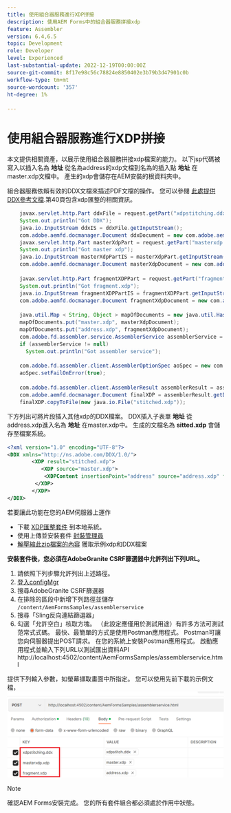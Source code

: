 ```yaml
---
title: 使用組合器服務進行XDP拼接
description: 使用AEM Forms中的組合器服務拼接xdp
feature: Assembler
version: 6.4,6.5
topic: Development
role: Developer
level: Experienced
last-substantial-update: 2022-12-19T00:00:00Z
source-git-commit: 8f17e98c56c78824e8850402e3b79b3d47901c0b
workflow-type: tm+mt
source-wordcount: '357'
ht-degree: 1%

---
```


# 使用組合器服務進行XDP拼接

本文提供相關資產，以展示使用組合器服務拼接xdp檔案的能力。
以下jsp代碼被寫入以插入名為 **地址** 從名為address的xdp文檔到名為的插入點 **地址** 在master.xdp文檔中。 產生的xdp會儲存在AEM安裝的根資料夾中。

組合器服務依賴有效的DDX文檔來描述PDF文檔的操作。 您可以參閱 [此處提供DDX參考文檔](assets/ddxRef.pdf).第40頁包含xdp匯整的相關資訊。

```java
    javax.servlet.http.Part ddxFile = request.getPart("xdpstitching.ddx");
    System.out.println("Got DDX");
    java.io.InputStream ddxIS = ddxFile.getInputStream();
    com.adobe.aemfd.docmanager.Document ddxDocument = new com.adobe.aemfd.docmanager.Document(ddxIS);
    javax.servlet.http.Part masterXdpPart = request.getPart("masterxdp.xdp");
    System.out.println("Got master xdp");
    java.io.InputStream masterXdpPartIS = masterXdpPart.getInputStream();
    com.adobe.aemfd.docmanager.Document masterXdpDocument = new com.adobe.aemfd.docmanager.Document(masterXdpPartIS);

    javax.servlet.http.Part fragmentXDPPart = request.getPart("fragment.xdp");
    System.out.println("Got fragment.xdp");
    java.io.InputStream fragmentXDPPartIS = fragmentXDPPart.getInputStream();
    com.adobe.aemfd.docmanager.Document fragmentXdpDocument = new com.adobe.aemfd.docmanager.Document(fragmentXDPPartIS);

    java.util.Map < String, Object > mapOfDocuments = new java.util.HashMap < String, Object > ();
    mapOfDocuments.put("master.xdp", masterXdpDocument);
    mapOfDocuments.put("address.xdp", fragmentXdpDocument);
    com.adobe.fd.assembler.service.AssemblerService assemblerService = sling.getService(com.adobe.fd.assembler.service.AssemblerService.class);
    if (assemblerService != null)
      System.out.println("Got assembler service");

    com.adobe.fd.assembler.client.AssemblerOptionSpec aoSpec = new com.adobe.fd.assembler.client.AssemblerOptionSpec();
    aoSpec.setFailOnError(true);

    com.adobe.fd.assembler.client.AssemblerResult assemblerResult = assemblerService.invoke(ddxDocument, mapOfDocuments, aoSpec);
    com.adobe.aemfd.docmanager.Document finalXDP = assemblerResult.getDocuments().get("stitched.xdp");
    finalXDP.copyToFile(new java.io.File("stitched.xdp"));
```

下方列出可將片段插入其他xdp的DDX檔案。 DDX插入子表單  **地址** 從address.xdp進入名為 **地址** 在master.xdp中。 生成的文檔名為 **sitted.xdp** 會儲存至檔案系統。

```xml
<?xml version="1.0" encoding="UTF-8"?> 
<DDX xmlns="http://ns.adobe.com/DDX/1.0/"> 
        <XDP result="stitched.xdp"> 
           <XDP source="master.xdp"> 
            <XDPContent insertionPoint="address" source="address.xdp" fragment="address"/> 
         </XDP> 
        </XDP>         
</DDX>
```

若要讓此功能在您的AEM伺服器上運作

* 下載 [XDP匯整套件](assets/xdp-stitching.zip) 到本地系統。
* 使用上傳並安裝套件 [封裝管理員](http://localhost:4502/crx/packmgr/index.jsp)
* [解壓縮此zip檔案的內容](assets/xdp-and-ddx.zip) 獲取示例xdp和DDX檔案

**安裝套件後，您必須在AdobeGranite CSRF篩選器中允許列出下列URL。**

1. 請依照下列步驟允許列出上述路徑。
1. [登入configMgr](http://localhost:4502/system/console/configMgr)
1. 搜尋AdobeGranite CSRF篩選器
1. 在排除的區段中新增下列路徑並儲存 `/content/AemFormsSamples/assemblerservice`
1. 搜尋「Sling反向連結篩選器」
1. 勾選「允許空白」核取方塊。 （此設定應僅用於測試用途）有許多方法可測試范常式式碼。 最快、最簡單的方式是使用Postman應用程式。 Postman可讓您向伺服器提出POST請求。 在您的系統上安裝Postman應用程式。
啟動應用程式並輸入下列URL以測試匯出資料API http://localhost:4502/content/AemFormsSamples/assemblerservice.html

提供下列輸入參數，如螢幕擷取畫面中所指定。 您可以使用先前下載的示例文檔，
![xdp-stitch-postman](assets/xdp-stitching-postman.png)

>[!NOTE]
>
>確認AEM Forms安裝完成。 您的所有套件組合都必須處於作用中狀態。
